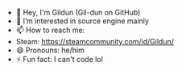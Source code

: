 - 👋 Hey, I'm Gildun (Gil-dun on GitHub)
- 👀 I’m interested in source engine mainly
- 📫 How to reach me:
- Steam: https://steamcommunity.com/id/Gildun/
- 😄 Pronouns: he/him
- ⚡ Fun fact: I can't code lol
